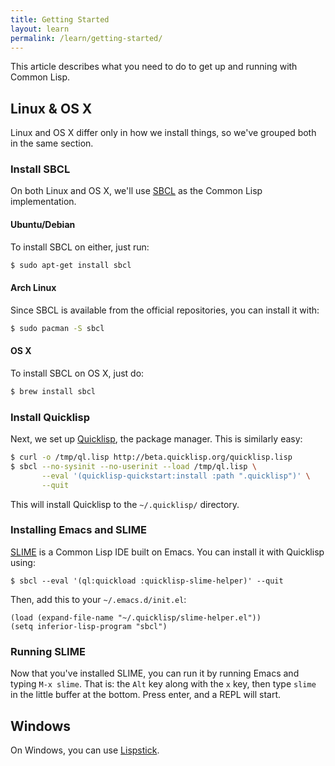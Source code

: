 ```yaml
---
title: Getting Started
layout: learn
permalink: /learn/getting-started/
---
```


This article describes what you need to do to get up and running with Common
Lisp.

## Linux & OS X

Linux and OS X differ only in how we install things, so we've grouped both in
the same section.

### Install SBCL

On both Linux and OS X, we'll use [SBCL][sbcl] as the Common Lisp
implementation.

#### Ubuntu/Debian

To install SBCL on either, just run:

```bash
$ sudo apt-get install sbcl
```

#### Arch Linux

Since SBCL is available from the official repositories, you can install it with:

```bash
$ sudo pacman -S sbcl
```

#### OS X

To install SBCL on OS X, just do:

```bash
$ brew install sbcl
```

### Install Quicklisp

Next, we set up [Quicklisp][ql], the package manager. This is similarly easy:

```bash
$ curl -o /tmp/ql.lisp http://beta.quicklisp.org/quicklisp.lisp
$ sbcl --no-sysinit --no-userinit --load /tmp/ql.lisp \
       --eval '(quicklisp-quickstart:install :path ".quicklisp")' \
       --quit
```

This will install Quicklisp to the `~/.quicklisp/` directory.

### Installing Emacs and SLIME

[SLIME][slime] is a Common Lisp IDE built on Emacs. You can install it with
Quicklisp using:

```
$ sbcl --eval '(ql:quickload :quicklisp-slime-helper)' --quit
```

Then, add this to your `~/.emacs.d/init.el`:

```elisp
(load (expand-file-name "~/.quicklisp/slime-helper.el"))
(setq inferior-lisp-program "sbcl")
```

### Running SLIME

Now that you've installed SLIME, you can run it by running Emacs and typing `M-x
slime`. That is: the `Alt` key along with the `x` key, then type `slime` in the
little buffer at the bottom. Press enter, and a REPL will start.

## Windows

On Windows, you can use [Lispstick][ls].

[sbcl]: http://www.sbcl.org/
[ql]: https://www.quicklisp.org/beta/
[slime]: https://common-lisp.net/project/slime/
[ls]: http://www.iqool.de/lispstick.html
